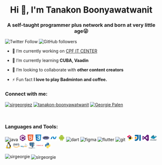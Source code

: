 <h1 align="center">Hi 👋, I'm Tanakon Boonyawatwanit</h1>
<h3 align="center">A self-taught programmer plus network and born at very little age😜</h3>

![Twitter Follow](https://img.shields.io/twitter/follow/georgecrakr?label=georgecrakr&logo=twitter&style=for-the-badge)
![GitHub followers](https://img.shields.io/github/followers/sirgeorgie?logo=GitHub&style=for-the-badge)

- 🔭 I’m currently working on [CPF IT CENTER](https://www.cpfworldwide.com/th/home)

- 🌱 I’m currently learning **CUBA, Vaadin**

- 👯 I’m looking to collaborate with **other content creators**

- ⚡ Fun fact **I love to play Badminton and coffee.**

### Connect with me:

<a href="https://www.facebook.com/sirgeorgiez/" target="blank"><img src="https://cdn.jsdelivr.net/npm/simple-icons@3.0.1/icons/facebook.svg" alt="sirgeorgiez" height="22" width="22" /></a>
<a href="https://linkedin.com/in/tanakon-boonyawatwanit" target="blank"><img src="https://cdn.jsdelivr.net/npm/simple-icons@3.0.1/icons/linkedin.svg" alt="tanakon-boonyawatwanit" height="22" width="22" /></a>
<a href="https://www.youtube.com/channel/UCJWYyMot6Wd5csJZG8Idf5w" target="blank"><img src="https://cdn.jsdelivr.net/npm/simple-icons@3.0.1/icons/youtube.svg" alt="Georgie Palen" height="22" width="22" /></a>


<br />

### Languages and Tools:

<p align="left"><img src="https://www.vectorlogo.zone/logos/java/java-icon.svg" alt="java" width="22" height="22"/> 
<img src="https://raw.githubusercontent.com/devicons/devicon/master/icons/csharp/csharp-original.svg" alt="csharp" width="22" height="22"/> 
<img src="https://raw.githubusercontent.com/devicons/devicon/master/icons/html5/html5-original.svg" alt="html5" width="22" height="22"/> 
<img src="https://raw.githubusercontent.com/devicons/devicon/master/icons/css3/css3-original.svg" alt="ccs3" width="22" height="22"/> 
<img src="https://raw.githubusercontent.com/devicons/devicon/master/icons/php/php-original.svg" alt="php" width="22" height="22"/> 
<img src="https://raw.githubusercontent.com/devicons/devicon/master/icons/dot-net/dot-net-original.svg" alt="dotnet" width="22" height="22"/> 
<img src="https://raw.githubusercontent.com/devicons/devicon/master/icons/android/android-original.svg" alt="android" width="22" height="22"/> 
<img src="https://www.vectorlogo.zone/logos/dartlang/dartlang-icon.svg" alt="dart" width="22" height="22"/> 
<img src="https://www.vectorlogo.zone/logos/figma/figma-icon.svg" alt="figma" width="22" height="22"/> 
<img src="https://www.vectorlogo.zone/logos/flutterio/flutterio-icon.svg" alt="flutter" width="22" height="22"/> 
<img src="https://www.vectorlogo.zone/logos/git-scm/git-scm-icon.svg" alt="git" width="22" height="22"/> 
<img src="https://raw.githubusercontent.com/devicons/devicon/master/icons/jetbrains/jetbrains-original.svg" alt="jetbrains" width="22" height="22"/> 
<img src="https://raw.githubusercontent.com/devicons/devicon/master/icons/intellij/intellij-original.svg" alt="intellij" width="22" height="22"/> 
<img src="https://raw.githubusercontent.com/devicons/devicon/master/icons/visualstudio/visualstudio-plain.svg" alt="visualstudio" width="22" height="22"/> 
<img src="https://raw.githubusercontent.com/devicons/devicon/master/icons/docker/docker-original-wordmark.svg" alt="docker" width="22" height="22"/> 
<img src="https://raw.githubusercontent.com/devicons/devicon/master/icons/linux/linux-original.svg" alt="linux" width="22" height="22"/> 
<img src="https://raw.githubusercontent.com/devicons/devicon/master/icons/amazonwebservices/amazonwebservices-original-wordmark.svg" alt="amazon" width="22" height="22"/> 
<img src="https://raw.githubusercontent.com/devicons/devicon/master/icons/mysql/mysql-original-wordmark.svg" alt="mysql" width="22" height="22"/> 
<img src="https://raw.githubusercontent.com/devicons/devicon/master/icons/postgresql/postgresql-original-wordmark.svg" alt="postgresql" width="22" height="22"/> 
<img src="https://raw.githubusercontent.com/devicons/devicon/master/icons/oracle/oracle-original.svg" alt="oracle" width="22" height="22"/> 
<img src="https://raw.githubusercontent.com/devicons/devicon/master/icons/python/python-original.svg" alt="python" width="22" height="22"/></p>

<p><img align="left" src="https://github-readme-stats.vercel.app/api/top-langs/?username=sirgeorgie&layout=compact&hide=html" alt="sirgeorgie" /></p>

<p>&nbsp;<img align="center" src="https://github-readme-stats.vercel.app/api?username=sirgeorgie&show_icons=true" alt="sirgeorgie" /></p>


